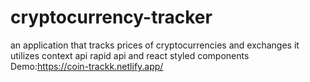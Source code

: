# cryptocurrency-tracker
 an application that tracks prices of cryptocurrencies and exchanges it utilizes context api rapid api and react styled components
Demo:https://coin-trackk.netlify.app/
